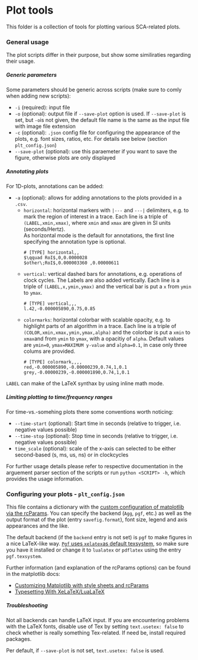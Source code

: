 # Plot tools
This folder is a collection of tools for plotting various SCA-related plots. 

### General usage 
The plot scripts differ in their purpose, but show some similiraties regarding their usage.
##### Generic parameters
Some parameters should be generic across scripts (make sure to comly when adding new scripts):
* `-i` (required): input file
* `-o` (optional): output file if `--save-plot` option is used. 
   If `--save-plot` is set, but `-o`is not given, the default file name is the same as the input file with image file extension
* `-c` (optional): `.json` config file for configuring the appearance of the plots, e.g. font sizes, ratios, etc. For 
  details see below (section `plt_config.json`)
* `--save-plot` (optional): use this paraemeter if you want to save the figure, otherwise plots are only displayed

##### Annotating plots
For 1D-plots, annotations can be added:
* `-a` (optional): allows for adding annotations to the plots provided in a `.csv`.
  * `horizontal`: horizontal markers with `|---` and `---|` delimiters, e.g. to mark the region of interest in a trace.
    Each line is a triple of `(LABEL,xmin,xmax)`, where `xmin` and `xmax` are given in SI units (seconds/Hertz).    
    As horizontal mode is the default for annotations, the first line specifying the annotation type is optional.
      ```csv
    # [TYPE] horizontal,,
    $\qquad RoI$,0,0.0000028
    $other\;RoI$,0.000003360 ,0.00000611
    ```
  * `vertical`: vertical dashed bars for annotations, e.g. operations of clock cycles. The Labels are also added vertically.
    Each line is a triple of `(LABEL,x,ymin,ymax)` and the vertical bar is put a `x` from `ymin` to `ymax`.
     ```
     # [TYPE] vertical,,,
    l.42,-0.000005890,0.75,0.85 
    ```
  * `colormarks`: horizontal colorbar with scalable opacity, e.g. to highlight parts of an algorithm in a trace.
    Each line is a triple of `(COLOR,xmin,xmax,ymin,ymax,alpha)` and the colorbar is put a `xmin` to `xmax`and from `ymin` to `ymax`, with a opacitiy of `alpha`.
    Default values are `ymin=0`, `ymax=MAXIMUM y-value` and `alpha=0.1`, in case only three colums are provided.
    ```
    # [TYPE] colormark,,,,
    red,-0.000005890,-0.00000239,0.74,1,0.1
    grey,-0.00000239,-0.000001890,0.74,1,0.1
    ```
  
`LABEL` can make of the LaTeX synthax by using inline math mode.

##### Limiting plotting to time/frequency ranges
For time-vs.-somehing plots there some conventions worth noticing:
* `--time-start` (optional): Start time in seconds (relative to trigger, i.e. negative values possible)
* `--time-stop` (optional): Stop time in seconds (relative to trigger, i.e. negative values possible)  
* `time_scale` (optional): scale of the x-axis can selected to be either second-based (s, ms, us, ns) or in clockcycles 

For further usage details please refer to respective documentation in the arguement parser section of the scripts or run
`python <SCRIPT> -h`, which provides the usage information.

### Configuring your plots - `plt_config.json`
This file contains a dictionary with the [custom configuration of matplotlib via the rcParams](https://matplotlib.org/3.2.1/tutorials/introductory/customizing.html).
You can specify the backend (`Agg`, `pgf`, etc.) as well as the output format of the plot (entry `savefig.format`), font size, legend and axis appearances and the like.

The default backend (if the `backend` entry is not set) is `pgf` to make figures in a nice LaTeX-like way.
[`Pgf` uses `xelatex`as default texsystem](), so make sure you have it installed or change it to `lualatex` or `pdflatex` using the entry `pgf.texsystem`.

Further information (and explanation of the rcParams options) can be found in the matplotlib docs:
* [Customizing Matplotlib with style sheets and rcParams](https://matplotlib.org/3.2.1/tutorials/introductory/customizing.html)
* [Typesetting With XeLaTeX/LuaLaTeX](https://matplotlib.org/tutorials/text/pgf.html)

##### Troubleshooting
Not all backends can handle LaTeX input.
If you are encountering problems with the LaTeX fonts, disable use of Tex by setting `text.usetex: false` to check 
whether is really something Tex-related.
If need be, install required packages.

Per default, if `--save-plot` is not set, `text.usetex: false` is used.